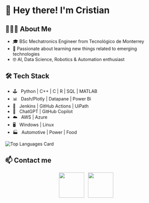 <h1> 👋 Hey there! I'm Cristian </h1>

<h2> 👨🏻‍💻 About Me </h2>

- 🎓 BSc Mechatronics Engineer from Tecnológico de Monterrey
- 🌱 Passionate about learning new things related to emerging technologies
- 🤓 AI, Data Science, Robotics & Automation enthusiast


<h2>🛠 Tech Stack</h2>

- 🕹️ &nbsp; Python | C++ | C | R | SQL | MATLAB
- 📊 &nbsp; Dash/Plotly | Datapane | Power Bi
- 🤖 &nbsp; Jenkins | GitHub Actions | UiPath
- 👾 &nbsp; ChatGPT | GitHub Copilot
- ☁️ &nbsp; AWS | Azure
- 🖥️ &nbsp; Windows | Linux
- 🏭 &nbsp; Automotive | Power | Food

![Top Languages Card](https://github-readme-stats.vercel.app/api/top-langs/?username=crisdanrodriguez&layout=compact&theme=nord)

<h2> 📫 Contact me </h2>

<p align="center">
&nbsp; <a href="https://www.linkedin.com/in/crisdanrodriguez" target="_blank" rel="noopener noreferrer"><img src="https://img.icons8.com/plasticine/100/000000/linkedin.png" width="80" /></a>
&nbsp; <a href="mailto:crisdanrodvaz@gmail.com" target="_blank" rel="noopener noreferrer"><img src="https://img.icons8.com/plasticine/100/000000/gmail.png"  width="80" /></a>
</p align='center'>
